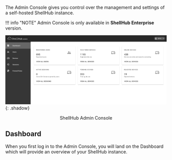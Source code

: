 The Admin Console gives you control over the management and settings of a self-hosted ShellHub instance.

!!! info "NOTE"
	Admin Console is only available in **ShellHub Enterprise** version.

![Admin Console](/img/admin-console.png){: .shadow}
<center>ShellHub Admin Console</center>

## Dashboard

When you first log in to the Admin Console, you will land on the Dashboard which will provide an overview
of your ShellHub instance.
